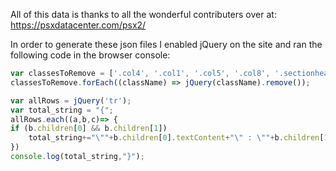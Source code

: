 All of this data is thanks to all the wonderful contributers over at: https://psxdatacenter.com/psx2/

In order to generate these json files I enabled jQuery on the site and ran the following code in the browser console:
```js
var classesToRemove = ['.col4', '.col1', '.col5', '.col8', '.sectionheader', 'th'];
classesToRemove.forEach((className) => jQuery(className).remove());

var allRows = jQuery('tr');
var total_string = "{";
allRows.each((a,b,c)=> { 
if (b.children[0] && b.children[1])
	total_string+="\""+b.children[0].textContent+"\" : \""+b.children[1].textContent+"\",\n" 
})
console.log(total_string,"}");
```

